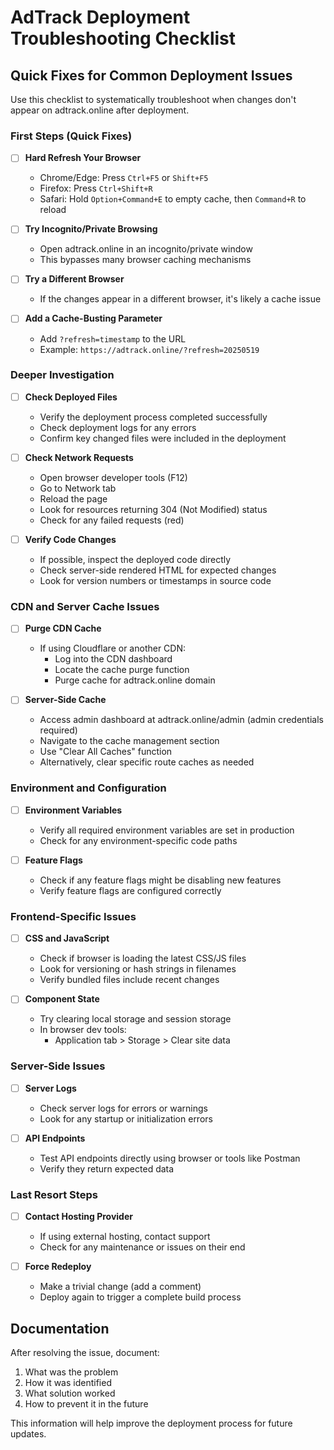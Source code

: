 # AdTrack Deployment Troubleshooting Checklist

## Quick Fixes for Common Deployment Issues

Use this checklist to systematically troubleshoot when changes don't appear on adtrack.online after deployment.

### First Steps (Quick Fixes)

- [ ] **Hard Refresh Your Browser**
  - Chrome/Edge: Press `Ctrl+F5` or `Shift+F5`
  - Firefox: Press `Ctrl+Shift+R`
  - Safari: Hold `Option+Command+E` to empty cache, then `Command+R` to reload

- [ ] **Try Incognito/Private Browsing**
  - Open adtrack.online in an incognito/private window
  - This bypasses many browser caching mechanisms

- [ ] **Try a Different Browser**
  - If the changes appear in a different browser, it's likely a cache issue

- [ ] **Add a Cache-Busting Parameter**
  - Add `?refresh=timestamp` to the URL
  - Example: `https://adtrack.online/?refresh=20250519`

### Deeper Investigation

- [ ] **Check Deployed Files**
  - Verify the deployment process completed successfully
  - Check deployment logs for any errors
  - Confirm key changed files were included in the deployment

- [ ] **Check Network Requests**
  - Open browser developer tools (F12)
  - Go to Network tab
  - Reload the page
  - Look for resources returning 304 (Not Modified) status
  - Check for any failed requests (red)

- [ ] **Verify Code Changes**
  - If possible, inspect the deployed code directly
  - Check server-side rendered HTML for expected changes
  - Look for version numbers or timestamps in source code

### CDN and Server Cache Issues

- [ ] **Purge CDN Cache**
  - If using Cloudflare or another CDN:
    - Log into the CDN dashboard
    - Locate the cache purge function
    - Purge cache for adtrack.online domain

- [ ] **Server-Side Cache**
  - Access admin dashboard at adtrack.online/admin (admin credentials required)
  - Navigate to the cache management section
  - Use "Clear All Caches" function
  - Alternatively, clear specific route caches as needed

### Environment and Configuration

- [ ] **Environment Variables**
  - Verify all required environment variables are set in production
  - Check for any environment-specific code paths

- [ ] **Feature Flags**
  - Check if any feature flags might be disabling new features
  - Verify feature flags are configured correctly

### Frontend-Specific Issues

- [ ] **CSS and JavaScript**
  - Check if browser is loading the latest CSS/JS files
  - Look for versioning or hash strings in filenames
  - Verify bundled files include recent changes

- [ ] **Component State**
  - Try clearing local storage and session storage
  - In browser dev tools:
    - Application tab > Storage > Clear site data

### Server-Side Issues

- [ ] **Server Logs**
  - Check server logs for errors or warnings
  - Look for any startup or initialization errors

- [ ] **API Endpoints**
  - Test API endpoints directly using browser or tools like Postman
  - Verify they return expected data

### Last Resort Steps

- [ ] **Contact Hosting Provider**
  - If using external hosting, contact support
  - Check for any maintenance or issues on their end

- [ ] **Force Redeploy**
  - Make a trivial change (add a comment)
  - Deploy again to trigger a complete build process

## Documentation

After resolving the issue, document:
1. What was the problem
2. How it was identified
3. What solution worked
4. How to prevent it in the future

This information will help improve the deployment process for future updates.